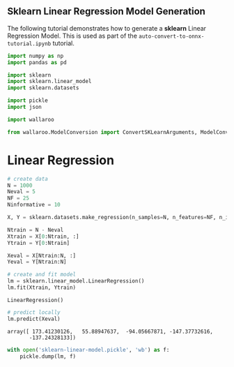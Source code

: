 ## Sklearn Linear Regression Model Generation
  
The following tutorial demonstrates how to generate a **sklearn** Linear Regression Model.  This is used as part of the `auto-convert-to-onnx-tutorial.ipynb` tutorial.


```python
import numpy as np
import pandas as pd

import sklearn
import sklearn.linear_model
import sklearn.datasets

import pickle
import json

import wallaroo

from wallaroo.ModelConversion import ConvertSKLearnArguments, ModelConversionSource, ModelConversionInputType
```

# Linear Regression


```python
# create data
N = 1000
Neval = 5
NF = 25
Ninformative = 10

X, Y = sklearn.datasets.make_regression(n_samples=N, n_features=NF, n_informative=Ninformative)

Ntrain = N - Neval
Xtrain = X[0:Ntrain, :]
Ytrain = Y[0:Ntrain]

Xeval = X[Ntrain:N, :]
Yeval = Y[Ntrain:N]

# create and fit model
lm = sklearn.linear_model.LinearRegression()
lm.fit(Xtrain, Ytrain)
```




    LinearRegression()




```python
# predict locally
lm.predict(Xeval)
```




    array([ 173.41230126,   55.88947637,  -94.05667871, -147.37732616,
           -137.24328133])




```python
with open('sklearn-linear-model.pickle', 'wb') as f:
    pickle.dump(lm, f)
```
